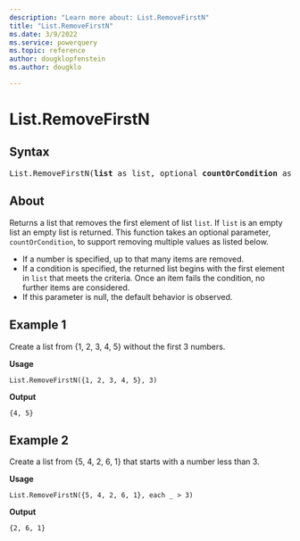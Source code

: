 ```yaml
---
description: "Learn more about: List.RemoveFirstN"
title: "List.RemoveFirstN"
ms.date: 3/9/2022
ms.service: powerquery
ms.topic: reference
author: dougklopfenstein
ms.author: dougklo

---
```

# List.RemoveFirstN

## Syntax

<pre>
List.RemoveFirstN(<b>list</b> as list, optional <b>countOrCondition</b> as any) as list
</pre>
  
## About

Returns a list that removes the first element of list `list`. If `list` is an empty list an empty list is returned. This function takes an optional parameter, `countOrCondition`, to support removing multiple values as listed below.

* If a number is specified, up to that many items are removed.
* If a condition is specified, the returned list begins with the first element in `list` that meets the criteria. Once an item fails the condition, no further items are considered.
* If this parameter is null, the default behavior is observed.

## Example 1

Create a list from {1, 2, 3, 4, 5} without the first 3 numbers.

**Usage**

```powerquery-m
List.RemoveFirstN({1, 2, 3, 4, 5}, 3)
```

**Output**

`{4, 5}`

## Example 2

Create a list from {5, 4, 2, 6, 1} that starts with a number less than 3.

**Usage**

```powerquery-m
List.RemoveFirstN({5, 4, 2, 6, 1}, each _ > 3)
```

**Output**

`{2, 6, 1}`
